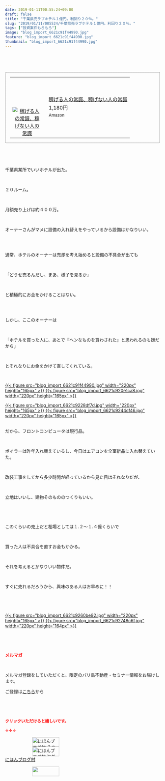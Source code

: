 ```yaml
---
date: 2019-01-11T00:55:24+09:00
draft: false
title: "千葉県売ラブホテル１億円。利回り２０％。"
slug: "2019/01/11/005524/千葉県売ラブホテル１億円。利回り２０％。"
tags: ["投資案件もろもろ"]
image: "blog_import_6621c91f44990.jpg"
feature: "blog_import_6621c91f44990.jpg"
thumbnail: "blog_import_6621c91f44990.jpg"
---
```

<p> </p><p> </p><div contenteditable="false" style="padding: 15px; border-radius: 4px; border: 1px dotted currentColor; border-image: none;"><table border="0" cellpadding="0" cellspacing="0" style="margin: 0px; table-layout: fixed;" width="100%">	<tbody width="100%">		<tr>			<td aligin="center" style="vertical-align: middle;" width="95"><span style="text-align: center; display: block;"><a alt0="AmebaAffiliate" alt1="稼げる人の常識、稼げない人の常識" alt2="Amazon" alt3="https://images-fe.ssl-images-amazon.com/images/I/51Ft8zEBpkL._SL160_.jpg" alt4="1" href="4802110227?SubscriptionId=AKIAJLD6FH2TADXIQKDQ&amp;tag=amebablog-a2371184-22&amp;linkCode=xm2&amp;camp=2025&amp;creative=165953&amp;creativeASIN=4802110227" target="_blank"><img alt="稼げる人の常識、稼げない人の常識" border="0" data-img="affiliate" src="data:image/svg+xml;charset=utf-8,%3Csvg%20xmlns%3D%22http%3A%2F%2Fwww.w3.org%2F2000%2Fsvg%22%20title%3D%22Placeholder%20for%20Images%22%20role%3D%22presentation%22%20viewBox%3D%220%200%201%201%22%20%2F%3E" style="margin: 0px; vertical-align: middle; max-width: 95px;" data-src="https://images-fe.ssl-images-amazon.com/images/I/51Ft8zEBpkL._SL160_.jpg"/><noscript><img alt="稼げる人の常識、稼げない人の常識" border="0" data-img="affiliate" src="https://images-fe.ssl-images-amazon.com/images/I/51Ft8zEBpkL._SL160_.jpg" style="margin: 0px; vertical-align: middle; max-width: 95px;"></noscript></a></span></td>			<td style="line-height: 1.5; padding-left: 15px; vertical-align: middle;"><a alt0="AmebaAffiliate" alt1="稼げる人の常識、稼げない人の常識" alt2="Amazon" alt3="https://images-fe.ssl-images-amazon.com/images/I/51Ft8zEBpkL._SL160_.jpg" alt4="1" href="4802110227?SubscriptionId=AKIAJLD6FH2TADXIQKDQ&amp;tag=amebablog-a2371184-22&amp;linkCode=xm2&amp;camp=2025&amp;creative=165953&amp;creativeASIN=4802110227" target="_blank">稼げる人の常識、稼げない人の常識</a>			<div style="padding: 3px 0px;">1,180円</div>			<div style="font-size: 0.83em;">Amazon</div></td>		</tr>	</tbody></table></div><p> </p><p> </p><p>千葉県某所でいいホテルが出た。</p><p> </p><p>２０ルーム。</p><p> </p><p>月額売り上げは約４００万。</p><p> </p><p>オーナーさんがマメに設備の入れ替えをやっているから設備はかなりいい。</p><p> </p><p><br/>通常、ホテルのオーナーは売却を考え始めると設備の不具合が出ても</p><p> </p><p>「どうせ売るんだし、まあ、様子を見るか」</p><p> </p><p>と積極的にお金をかけることはない。</p><p> </p><p><br/>しかし、ここのオーナーは</p><p> </p><p>「ホテルを買った人に、あとで『ヘンなものを買わされた』と思われるのも嫌だから」</p><p> </p><p>とそれなりにお金をかけて直してくれている。</p><p> </p><p><a href="blog_import_6621c91f44990.jpg">{{< figure src="blog_import_6621c91f44990.jpg" width="220px" height="165px" >}}</a> <a href="blog_import_6621c920e1ca8.jpg">{{< figure src="blog_import_6621c920e1ca8.jpg" width="220px" height="165px" >}}</a></p><p><a href="blog_import_6621c9228df7d.jpg">{{< figure src="blog_import_6621c9228df7d.jpg" width="220px" height="165px" >}}</a> <a href="blog_import_6621c9244cf46.jpg">{{< figure src="blog_import_6621c9244cf46.jpg" width="220px" height="165px" >}}</a></p><p><br/>だから、フロントコンピュータは現行品。</p><p> </p><p>ボイラーは昨年入れ替えているし、今日はエアコンを全室新品に入れ替えていた。</p><p> </p><p>改装工事をしてから多少時間が経っているから見た目はそれなりだが、</p><p> </p><p>立地はいいし、建物そのもののつくりもいい。</p><p> </p><p> </p><p>このくらいの売上だと相場としては１.２～１.４億くらいで</p><p> </p><p>買った人は不具合を直すお金もかかる。</p><p> </p><p>それを考えるとかなりいい物件だ。</p><p> </p><p>すぐに売れるだろうから、興味のある人はお早めに！！</p><p> </p><p> </p><p><a href="blog_import_6621c9260be92.jpg">{{< figure src="blog_import_6621c9260be92.jpg" width="220px" height="165px" >}}</a> <a href="blog_import_6621c92748c6f.jpg">{{< figure src="blog_import_6621c92748c6f.jpg" width="220px" height="164px" >}}</a></p><p> </p><p> </p><p><span style="font-weight: bold;"><span style="color: rgb(255, 0, 0);">メルマガ</span></span></p><p> </p><p>メルマガ登録をしていただくと、限定のバリ島不動産・セミナー情報をお届けします。</p><p>ご登録は<a href="f9eeVI" target="_blank">こちら</a>から</p><p style="text-align: center;"> </p><p style="text-align: center;"> </p><p><font color="#ff0000" size="2"><strong>クリックいただけると嬉しいです。</strong></font></p><p><font color="#ff0000" size="2"><strong>↓↓↓</strong></font></p><p><a href="ranking.html?p_cid=01260127" id="&amp;blogmura_banner" target="_blank"><img alt="にほんブログ村 その他生活ブログ 不動産投資へ" border="0" height="31" src="data:image/svg+xml;charset=utf-8,%3Csvg%20xmlns%3D%22http%3A%2F%2Fwww.w3.org%2F2000%2Fsvg%22%20title%3D%22Placeholder%20for%20Images%22%20role%3D%22presentation%22%20viewBox%3D%220%200%2088%2031%22%20%2F%3E" width="88" data-src="https://img-proxy.blog-video.jp/images?url=http%3A%2F%2Flife.blogmura.com%2Fhudousantoushi%2Fimg%2Fhudousantoushi88_31.gif" style="aspect-ratio: auto 88 / 31;"/><noscript><img alt="にほんブログ村 その他生活ブログ 不動産投資へ" border="0" height="31" src="https://img-proxy.blog-video.jp/images?url=http%3A%2F%2Flife.blogmura.com%2Fhudousantoushi%2Fimg%2Fhudousantoushi88_31.gif" width="88"></noscript></a><br/><a href="ranking.html?p_cid=01260127" target="_blank"><img alt="にほんブログ村 海外生活ブログ バリ島情報へ" border="0" height="31" src="data:image/svg+xml;charset=utf-8,%3Csvg%20xmlns%3D%22http%3A%2F%2Fwww.w3.org%2F2000%2Fsvg%22%20title%3D%22Placeholder%20for%20Images%22%20role%3D%22presentation%22%20viewBox%3D%220%200%2088%2031%22%20%2F%3E" width="88" data-src="https://img-proxy.blog-video.jp/images?url=http%3A%2F%2Foverseas.blogmura.com%2Fbali%2Fimg%2Fbali88_31.gif" style="aspect-ratio: auto 88 / 31;"/><noscript><img alt="にほんブログ村 海外生活ブログ バリ島情報へ" border="0" height="31" src="https://img-proxy.blog-video.jp/images?url=http%3A%2F%2Foverseas.blogmura.com%2Fbali%2Fimg%2Fbali88_31.gif" width="88"></noscript></a><br/><a href="ranking.html?p_cid=01260127" target="_blank">にほんブログ村</a></p><p><a href="link.php?1804582" title="人気ブログランキングへ"><img border="0" height="31" src="data:image/svg+xml;charset=utf-8,%3Csvg%20xmlns%3D%22http%3A%2F%2Fwww.w3.org%2F2000%2Fsvg%22%20title%3D%22Placeholder%20for%20Images%22%20role%3D%22presentation%22%20viewBox%3D%220%200%2088%2031%22%20%2F%3E" width="88" data-src="https://blog.with2.net/img/banner/banner_22.gif" style="aspect-ratio: auto 88 / 31;"/><noscript><img border="0" height="31" src="https://blog.with2.net/img/banner/banner_22.gif" width="88"></noscript></a></p><p> </p>

